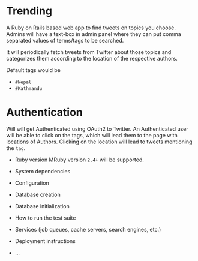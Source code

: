 # Trending
A Ruby on Rails based web app to find tweets on topics you choose. Admins will have a text-box in admin 
panel where they can put comma separated values of terms/tags to be searched.

It will periodically fetch tweets from Twitter about those topics and categorizes them according to the location 
of the respective authors.

Default tags would be
- `#Nepal`
- `#Kathmandu`

# Authentication
Will will get Authenticated using OAuth2 to Twitter. An Authenticated user will be able to click on the tags, 
which will lead them to the page with locations of Authors. Clicking on the location will lead to 
tweets mentioning the `tag`. 

* Ruby version
MRuby version `2.4+` will be supported.

* System dependencies

* Configuration

* Database creation

* Database initialization

* How to run the test suite

* Services (job queues, cache servers, search engines, etc.)

* Deployment instructions

* ...
